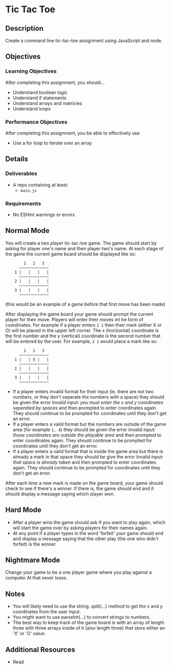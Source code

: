 # Tic Tac Toe

## Description
Create a command line tic-tac-toe assignment using JavaScript and node.


## Objectives

### Learning Objectives

After completing this assignment, you should…

* Understand boolean logic
* Understand if statements
* Understand arrays and matricies
* Understand loops


### Performance Objectives

After completing this assignment, you be able to effectively use

* Use a for loop to iterate over an array



## Details

### Deliverables

* A repo containing at least:
  * `main.js`

### Requirements

* No ESHint warnings or errors


## Normal Mode
You will create a two player tic-tac-toe game. The game should start by asking for player one's name and then player two's name. At each stage of the game the current game board should be displayed like so:

```
	    1   2   3
	  ~~~~~~~~~~~~~
	1 |   |   |   |
	  ~~~~~~~~~~~~~
	2 |   |   |   |
	  ~~~~~~~~~~~~~
	3 |   |   |   |
	  ~~~~~~~~~~~~~
```
(this would be an example of a game before that first move has been made)

After displaying the game board your game should prompt the current player for their move. Players will enter their moves int he form of coordinates. For example if a player enters `1 1` then their mark (either X or O) will be placed in the upper left corner. The x (horizontal) coordinate is the first number and the y (vertical) coordinate is the second number that will be entered by the user. For example, `2 1` would place a mark like so:

```
	    1   2   3
	  ~~~~~~~~~~~~~
	1 |   | X |   |
	  ~~~~~~~~~~~~~
	2 |   |   |   |
	  ~~~~~~~~~~~~~
	3 |   |   |   |
	  ~~~~~~~~~~~~~
```

* If a player enters invalid format for their input (ie. there are not two numbers, or they don't separate the numbers with a space) they should be given the error *Invalid input: you must enter the x and y coordinates separated by spaces* and then prompted to enter coordinates again. They should continue to be prompted for coordinates until they don't get an error.
* If a player enters a valid format but the numbers are outside of the game area (for example `1, 4`) they should be given the error *Invalid input: those coordinates are outside the playable area* and then prompted to enter coordinates again. They should continue to be prompted for coordinates until they don't get an error.
* If a player enters a valid format that is inside the game area but there is already a mark in that space they should be give the error *Invalid input: that space is already taken* and then prompted to enter coordinates again. They should continue to be prompted for coordinates until they don't get an error.

After each time a new mark is made on the game board, your game should check to see if there's a winner. If there is, the game should end and it should display a message saying which player won.
            
## Hard Mode
* After a player wins the game should ask if you want to play again, which will start the game over by asking players for their names again.
* At any point if a player types in the word 'forfeit' your game should end and display a message saying that the other play (the one who didn't forfeit) is the winner.
            
## Nightmare Mode
Change your game to be a one player game where you play against a computer AI that never loses.


## Notes

* You will likely need to use the string .split(...) method to get the x and y coordinates from the user input.
* You might want to use parseInt(...) to convert strings to numbers.
* The best way to keep track of the game board is with an array of length three with three arrays inside of it (also length three) that store either an 'X' or 'O' value.

## Additional Resources

* Read []()
